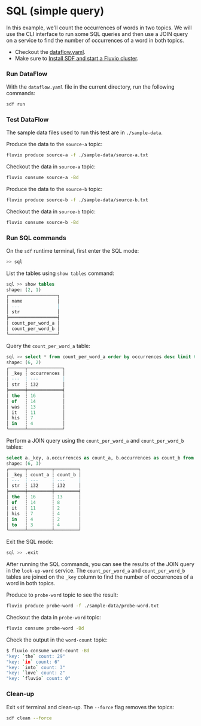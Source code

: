 # SQL (simple query)

In this example, we'll count the occurrences of words in two topics. We will use the CLI interface to run some SQL queries and then use a JOIN query on a service to find the number of occurrences of a word in both topics.

* Checkout the [dataflow.yaml](./dataflow.yaml).
* Make sure to [Install SDF and start a Fluvio cluster].

### Run DataFlow

With the `dataflow.yaml` file in the current directory, run the following commands:

```bash
sdf run
```

### Test DataFlow

The sample data files used to run this test are in `./sample-data`.

Produce the data to the `source-a` topic:

```bash
fluvio produce source-a -f ./sample-data/source-a.txt
```

Checkout the data in `source-a` topic:

```bash
fluvio consume source-a -Bd
```

Produce the data to the `source-b` topic:

```bash
fluvio produce source-b -f ./sample-data/source-b.txt
```

Checkout the data in `source-b` topic:

```bash
fluvio consume source-b -Bd
```

### Run SQL commands


On the `sdf` runtime terminal, first enter the SQL mode:

```bash
>> sql
```

List the tables using `show tables` command:

```sql
sql >> show tables
shape: (2, 1)
┌──────────────────┐
│ name             │
│ ---              │
│ str              │
╞══════════════════╡
│ count_per_word_a │
│ count_per_word_b │
└──────────────────┘
```

Query the `count_per_word_a` table:

```sql
sql >> select * from count_per_word_a order by occurrences desc limit 6
shape: (6, 2)
┌──────┬─────────────┐
│ _key ┆ occurrences │
│ ---  ┆ ---         │
│ str  ┆ i32         │
╞══════╪═════════════╡
│ the  ┆ 16          │
│ of   ┆ 14          │
│ was  ┆ 13          │
│ it   ┆ 11          │
│ his  ┆ 7           │
│ in   ┆ 4           │
└──────┴─────────────┘
```

Perform a JOIN query using the `count_per_word_a` and `count_per_word_b` tables:

```sql
select a._key, a.occurrences as count_a, b.occurrences as count_b from count_per_word_a a join count_per_word_b b on a._key = b._key order by count_a desc limit 6
shape: (6, 3)
┌──────┬─────────┬─────────┐
│ _key ┆ count_a ┆ count_b │
│ ---  ┆ ---     ┆ ---     │
│ str  ┆ i32     ┆ i32     │
╞══════╪═════════╪═════════╡
│ the  ┆ 16      ┆ 13      │
│ of   ┆ 14      ┆ 8       │
│ it   ┆ 11      ┆ 2       │
│ his  ┆ 7       ┆ 4       │
│ in   ┆ 4       ┆ 2       │
│ to   ┆ 3       ┆ 4       │
└──────┴─────────┴─────────┘
```

Exit the SQL mode:

```bash
sql >> .exit
```

After running the SQL commands, you can see the results of the JOIN query in the `look-up-word` service. The `count_per_word_a` and `count_per_word_b` tables are joined on the `_key` column to find the number of occurrences of a word in both topics.

Produce to `probe-word` topic to see the result:

```bash
fluvio produce probe-word -f ./sample-data/probe-word.txt
```

Checkout the data in `probe-word` topic:

```bash
fluvio consume probe-word -Bd
```

Check the output in the `word-count` topic:

```bash
$ fluvio consume word-count -Bd
"key: `the` count: 29"
"key: `in` count: 6"
"key: `into` count: 3"
"key: `love` count: 2"
"key: `fluvio` count: 0"
```

### Clean-up

Exit `sdf` terminal and clean-up. The `--force` flag removes the topics:

```bash
sdf clean --force
```

[Install SDF and start a Fluvio cluster]: /README.MD#prerequisites

